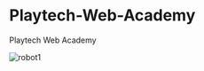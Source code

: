 # Playtech-Web-Academy
Playtech Web Academy

![robot1](https://user-images.githubusercontent.com/47814283/168874177-492b0a93-8c4c-4d8d-9e0e-c0d006229343.png)

